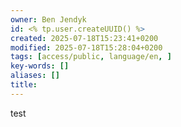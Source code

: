 ```yaml
---
owner: Ben Jendyk
id: <% tp.user.createUUID() %>
created: 2025-07-18T15:23:41+0200
modified: 2025-07-18T15:28:04+0200
tags: [access/public, language/en, ]
key-words: []
aliases: []
title:
---
```


test